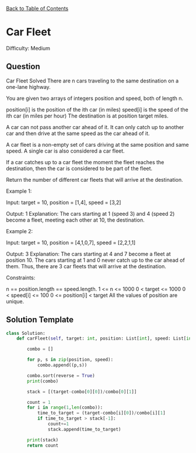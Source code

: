 [Back to Table of Contents](../README.md)

# Car Fleet
Difficulty: Medium

## Question
Car Fleet
Solved 
There are n cars traveling to the same destination on a one-lane highway.

You are given two arrays of integers position and speed, both of length n.

position[i] is the position of the ith car (in miles)
speed[i] is the speed of the ith car (in miles per hour)
The destination is at position target miles.

A car can not pass another car ahead of it. It can only catch up to another car and then drive at the same speed as the car ahead of it.

A car fleet is a non-empty set of cars driving at the same position and same speed. A single car is also considered a car fleet.

If a car catches up to a car fleet the moment the fleet reaches the destination, then the car is considered to be part of the fleet.

Return the number of different car fleets that will arrive at the destination.

Example 1:

Input: target = 10, position = [1,4], speed = [3,2]

Output: 1
Explanation: The cars starting at 1 (speed 3) and 4 (speed 2) become a fleet, meeting each other at 10, the destination.

Example 2:

Input: target = 10, position = [4,1,0,7], speed = [2,2,1,1]

Output: 3
Explanation: The cars starting at 4 and 7 become a fleet at position 10. The cars starting at 1 and 0 never catch up to the car ahead of them. Thus, there are 3 car fleets that will arrive at the destination.

Constraints:

n == position.length == speed.length.
1 <= n <= 1000
0 < target <= 1000
0 < speed[i] <= 100
0 <= position[i] < target
All the values of position are unique.

## Solution Template
```python
class Solution:
    def carFleet(self, target: int, position: List[int], speed: List[int]) -> int:

        combo = []

        for p, s in zip(position, speed):
            combo.append((p,s))

        combo.sort(reverse = True)
        print(combo)

        stack = [(target-combo[0][0])/combo[0][1]]

        count = 1
        for i in range(1,len(combo)):
            time_to_target = (target-combo[i][0])/combo[i][1]
            if time_to_target > stack[-1]:
                count+=1
                stack.append(time_to_target)

        print(stack)
        return count
```
